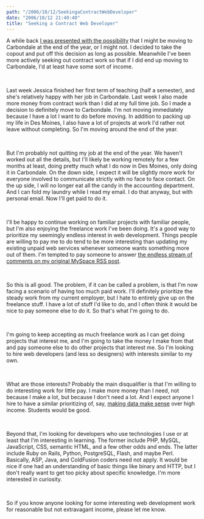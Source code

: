 ```yaml
---
path: "/2006/10/12/SeekingaContractWebDeveloper" 
date: "2006/10/12 21:40:40" 
title: "Seeking a Contract Web Developer" 
---
```

<p>A while back <a href="http://typewriting.org/2006/08/07/Regular_Wednesday_Night_Gigs%2C_Likely_Moving/">I was presented with the possibility</a> that I might be moving to Carbondale at the end of the year, or I might not. I decided to take the copout and put off this decision as long as possible. Meanwhile I've been more actively seeking out contract work so that if I did end up moving to Carbondale, I'd at least have some sort of income.</p><br><p>Last week Jessica finished her first term of teaching (half a semester), and she's relatively happy with her job in Carbondale. Last week I also made more money from contract work than I did at my full time job. So I made a decision to definitely move to Carbondale. I'm not moving immediately because I have a lot I want to do before moving. In addition to packing up my life in Des Moines, I also have a lot of projects at work I'd rather not leave without completing. So I'm moving around the end of the year.</p><br><p>But I'm probably not quitting my job at the end of the year. We haven't worked out all the details, but I'll likely be working remotely for a few months at least, doing pretty much what I do now in Des Moines, only doing it in Carbondale. On the down side, I expect it will be slightly more work for everyone involved to communicate strictly with no face to face contact. On the up side, I will no longer eat all the candy in the accounting department. And I can fold my laundry while I read my email. I do that anyway, but with personal email. Now I'll get paid to do it.</p><br><p>I'll be happy to continue working on familiar projects with familiar people, but I'm also enjoying the freelance work I've been doing. It's a good way to prioritize my seemingly endless interest in web development. Things people are willing to pay me to do tend to be more interesting than updating my existing unpaid web services whenever someone wants something more out of them. I'm tempted to pay someone to answer <a href="http://typewriting.org/2004/12/26/myspace_RSS_feeds_to_save_time/">the endless stream of comments on my original MySpace RSS post</a>.</p><br><p>So this is all good. The problem, if it can be called a problem, is that I'm now facing a scenario of having too much paid work. I'll definitely prioritize the steady work from my current employer, but I hate to entirely give up on the freelance stuff. I have a lot of stuff I'd like to do, and I often think it would be nice to pay someone else to do it. So that's what I'm going to do.</p><br><p>I'm going to keep accepting as much freelance work as I can get doing projects that interest me, and I'm going to take the money I make from that and pay someone else to do other projects that interest me. So I'm looking to hire web developers (and less so designers) with interests similar to my own.</p><br><p>What are those interests? Probably the main disqualifier is that I'm willing to do interesting work for little pay. I make more money than I need, not because I make a lot, but because I don't need a lot. And I expect anyone I hire to have a similar prioritizing of, say, <a href="http://makedatamakesense.com/">making data make sense</a> over high income. Students would be good.</p><br><p>Beyond that, I'm looking for developers who use technologies I use or at least that I'm interesting in learning. The former include PHP, MySQL, JavaScript, CSS, semantic HTML, and a few other odds and ends. The latter include Ruby on Rails, Python, PostgreSQL, Flash, and maybe Perl. Basically, ASP, Java, and ColdFusion coders need not apply. It would be nice if one had an  understanding of basic things like  binary and HTTP, but I don't really want to get too picky about specific knowledge. I'm more interested in curiosity.</p><br><p>So if you know anyone looking for some interesting web development work for reasonable but not extravagant income, please let me know.</p>